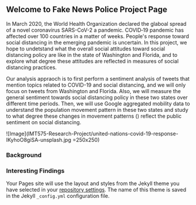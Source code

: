 ## Welcome to Fake News Police Project Page

In March 2020, the World Health Organization declared the glaboal spread of a novel coronavirus SARS-CoV-2 a pandemic. COVID‐19 pandemic has affected over 100 countries in a matter of weeks. People's response toward social distancing in the emerging pandemic is uncertain. In this project, we hope to undetstand what the overall social attitudes toward social distancing policy are like in the state of Washington and Florida, and to explore what degree these attitudes are reflected in measures of social distancing practices. 

Our analysis appraoch is to first perform a sentiment analysis of tweets that mention topics related to COVID-19 and social distancing, and we will only focus on tweets from Washington and Florida. Also, we will measure the general sentiment towards social distancing policy in these two states over different time periods. Then, we will use Google aggregated mobility data to understand the population movement pattern in these two states and study to what degree these changes in movement patterns () reflect the public sentiment on social distancing.

![Image](IMT575-Research-Project/united-nations-covid-19-response-IKyhoO8giSA-unsplash.jpg =250x250)

### Background



### Interesting Findings

Your Pages site will use the layout and styles from the Jekyll theme you have selected in your [repository settings](https://github.com/Ambrose1776/IMT575-Research-Project/settings). The name of this theme is saved in the Jekyll `_config.yml` configuration file.

